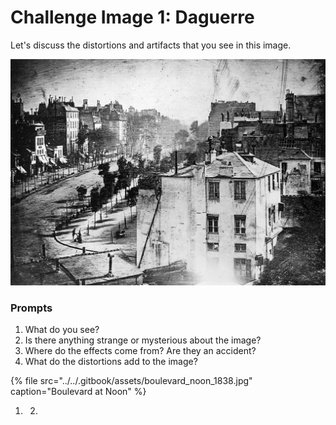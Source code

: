 # Challenge Image 1: Daguerre

Let's discuss the distortions and artifacts that you see in this image. 

![&quot;Boulevard du Temple&quot; \(1838\), Louis Daguerre, roughly 6.5&quot; x 8.5&quot;](../../.gitbook/assets/premiere-photo-homme-paris.jpg)

### Prompts

1. What do you see? 
2. Is there anything strange or mysterious about the image?
3. Where do the effects come from? Are they an accident?
4. What do the distortions add to the image? 

{% file src="../../.gitbook/assets/boulevard\_noon\_1838.jpg" caption="Boulevard at Noon" %}

1. 2. 
